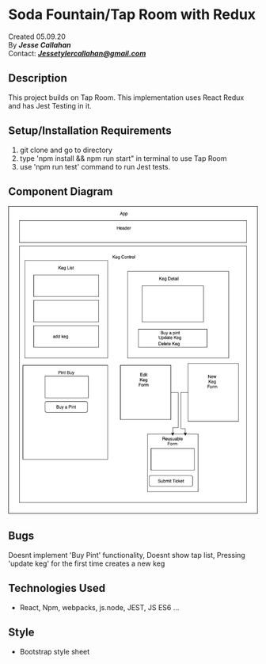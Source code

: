 # Soda Fountain/Tap Room with Redux

Created 05.09.20</br>
By _**Jesse Callahan**_</br>
Contact: _**Jessetylercallahan@gmail.com**_</br>

## Description
This project builds on Tap Room. This implementation uses React Redux and has Jest Testing in it.

## Setup/Installation Requirements
1) git clone and go to directory
2) type 'npm install && npm run start" in terminal to use Tap Room
3) use 'npm run test' command to run Jest tests. 

## Component Diagram

![component tree](https://github.com/jessecallahan/Soda-Fountain/blob/master/src/assets/Component-Diagram.jpg)

## Bugs

Doesnt implement 'Buy Pint' functionality,
Doesnt show tap list,
Pressing 'update keg' for the first time creates a new keg


## Technologies Used
* React, Npm, webpacks, js.node, JEST, JS ES6 ...

## Style
* Bootstrap style sheet 